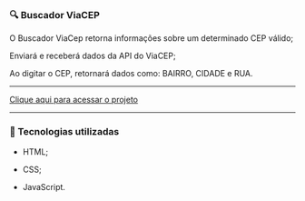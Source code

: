 ###  &#x1F50D; Buscador ViaCEP

O Buscador ViaCep retorna informações sobre um determinado CEP válido; 

Enviará e receberá dados da API do ViaCEP;

Ao digitar o CEP, retornará dados como: BAIRRO, CIDADE e RUA.

<hr>
<a href = "">Clique aqui para acessar o projeto</a>
<hr>

  ### &#x1F4BC; Tecnologias utilizadas

- HTML;

- CSS;

- JavaScript.
